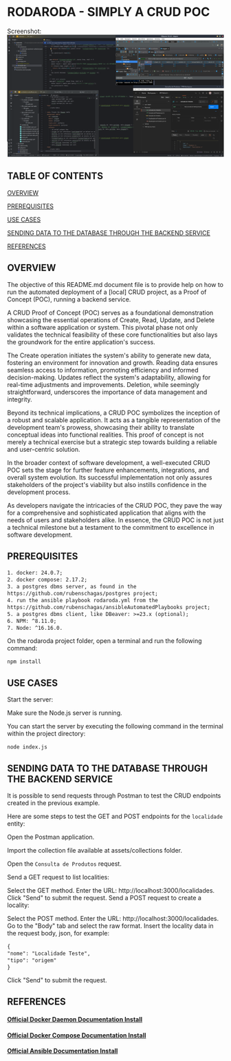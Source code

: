 # RODARODA - SIMPLY A CRUD POC

Screenshot:
![](./assets/readMeMd/env.png)

## TABLE OF CONTENTS

[OVERVIEW](#overview)

[PREREQUISITES](#prerequisites)

[USE CASES](#use-cases)

[SENDING DATA TO THE DATABASE THROUGH THE BACKEND SERVICE](#sending-data-to-the-database-through-the-backend-service)

[REFERENCES](#references)

## OVERVIEW

The objective of this README.md document file is to provide help on how to run the automated deployment of a [local] CRUD project, as a Proof of Concept (POC), running a backend service.

A CRUD Proof of Concept (POC) serves as a foundational demonstration showcasing the essential operations of Create, Read, Update, and Delete within a software application or system. This pivotal phase not only validates the technical feasibility of these core functionalities but also lays the groundwork for the entire application's success.

The Create operation initiates the system's ability to generate new data, fostering an environment for innovation and growth. Reading data ensures seamless access to information, promoting efficiency and informed decision-making. Updates reflect the system's adaptability, allowing for real-time adjustments and improvements. Deletion, while seemingly straightforward, underscores the importance of data management and integrity.

Beyond its technical implications, a CRUD POC symbolizes the inception of a robust and scalable application. It acts as a tangible representation of the development team's prowess, showcasing their ability to translate conceptual ideas into functional realities. This proof of concept is not merely a technical exercise but a strategic step towards building a reliable and user-centric solution.

In the broader context of software development, a well-executed CRUD POC sets the stage for further feature enhancements, integrations, and overall system evolution. Its successful implementation not only assures stakeholders of the project's viability but also instills confidence in the development process.

As developers navigate the intricacies of the CRUD POC, they pave the way for a comprehensive and sophisticated application that aligns with the needs of users and stakeholders alike. In essence, the CRUD POC is not just a technical milestone but a testament to the commitment to excellence in software development.

## PREREQUISITES

```
1. docker: 24.0.7;
2. docker compose: 2.17.2;
3. a postgres dbms server, as found in the https://github.com/rubenschagas/postgres project;
4. run the ansible playbook rodaroda.yml from the https://github.com/rubenschagas/ansibleAutomatedPlaybooks project;
5. a postgres dbms client, like DBeaver: >=23.x (optional);
6. NPM: ^8.11.0;
7. Node: ^16.16.0.
```

On the rodaroda project folder, open a terminal and run the following command:

```
npm install
```

## USE CASES

Start the server:

Make sure the Node.js server is running. 

You can start the server by executing the following command in the terminal within the project directory:

```
node index.js
```

## SENDING DATA TO THE DATABASE THROUGH THE BACKEND SERVICE

It is possible to send requests through Postman to test the CRUD endpoints created in the previous example. 

Here are some steps to test the GET and POST endpoints for the `localidade` entity:

Open the Postman application.

Import the collection file available at assets/collections folder.

Open the `Consulta de Produtos` request.

Send a GET request to list localities:

Select the GET method.
Enter the URL: http://localhost:3000/localidades.
Click "Send" to submit the request.
Send a POST request to create a locality:

Select the POST method.
Enter the URL: http://localhost:3000/localidades.
Go to the "Body" tab and select the raw format.
Insert the locality data in the request body, json, for example:

```
{
"nome": "Localidade Teste",
"tipo": "origem"
}
```

Click "Send" to submit the request.

## REFERENCES

#### [Official Docker Daemon Documentation Install](https://docs.docker.com/engine/install/ubuntu/)

#### [Official Docker Compose Documentation Install](https://docs.docker.com/compose/install/linux/#install-the-plugin-manually)

#### [Official Ansible Documentation Install](https://docs.ansible.com/ansible/2.9/installation_guide/intro_installation.html#installing-ansible-on-ubuntu)
